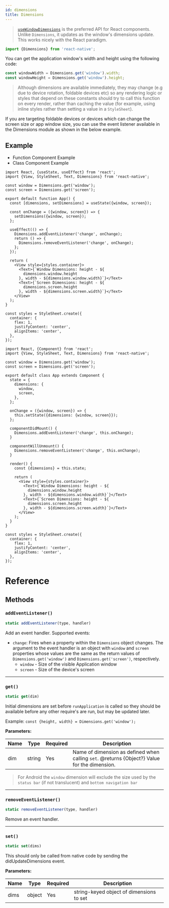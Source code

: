 ```yaml
---
id: dimensions
title: Dimensions
---
```


> [`useWindowDimensions`](usewindowdimensions) is the preferred API for React components. Unlike `Dimensions`, it updates as the window's dimensions update. This works nicely with the React paradigm.

```jsx
import {Dimensions} from 'react-native';
```

You can get the application window's width and height using the following code:

```jsx
const windowWidth = Dimensions.get('window').width;
const windowHeight = Dimensions.get('window').height;
```

> Although dimensions are available immediately, they may change (e.g due to device rotation, foldable devices etc) so any rendering logic or styles that depend on these constants should try to call this function on every render, rather than caching the value (for example, using inline styles rather than setting a value in a `StyleSheet`).

If you are targeting foldable devices or devices which can change the screen size or app window size, you can use the event listener available in the Dimensions module as shown in the below example.

## Example

<div class="toggler">
  <ul role="tablist" class="toggle-syntax">
    <li id="functional" class="button-functional" aria-selected="false" role="tab" tabindex="0" aria-controls="functionaltab" onclick="displayTabs('syntax', 'functional')">
      Function Component Example
    </li>
    <li id="classical" class="button-classical" aria-selected="false" role="tab" tabindex="0" aria-controls="classicaltab" onclick="displayTabs('syntax', 'classical')">
      Class Component Example
    </li>
  </ul>
</div>

<block class="functional syntax" />

```SnackPlayer name=Dimensions
import React, {useState, useEffect} from 'react';
import {View, StyleSheet, Text, Dimensions} from 'react-native';

const window = Dimensions.get('window');
const screen = Dimensions.get('screen');

export default function App() {
  const [dimensions, setDimensions] = useState({window, screen});

  const onChange = ({window, screen}) => {
    setDimensions({window, screen});
  };

  useEffect(() => {
    Dimensions.addEventListener('change', onChange);
    return () => {
      Dimensions.removeEventListener('change', onChange);
    };
  });

  return (
    <View style={styles.container}>
      <Text>{`Window Dimensions: height - ${
        dimensions.window.height
      }, width - ${dimensions.window.width}`}</Text>
      <Text>{`Screen Dimensions: height - ${
        dimensions.screen.height
      }, width - ${dimensions.screen.width}`}</Text>
    </View>
  );
}

const styles = StyleSheet.create({
  container: {
    flex: 1,
    justifyContent: 'center',
    alignItems: 'center',
  },
});
```

<block class="classical syntax" />

```SnackPlayer name=Dimensions
import React, {Component} from 'react';
import {View, StyleSheet, Text, Dimensions} from 'react-native';

const window = Dimensions.get('window');
const screen = Dimensions.get('screen');

export default class App extends Component {
  state = {
    dimensions: {
      window,
      screen,
    },
  };

  onChange = ({window, screen}) => {
    this.setState({dimensions: {window, screen}});
  };

  componentDidMount() {
    Dimensions.addEventListener('change', this.onChange);
  }

  componentWillUnmount() {
    Dimensions.removeEventListener('change', this.onChange);
  }

  render() {
    const {dimensions} = this.state;

    return (
      <View style={styles.container}>
        <Text>{`Window Dimensions: height - ${
          dimensions.window.height
        }, width - ${dimensions.window.width}`}</Text>
        <Text>{`Screen Dimensions: height - ${
          dimensions.screen.height
        }, width - ${dimensions.screen.width}`}</Text>
      </View>
    );
  }
}

const styles = StyleSheet.create({
  container: {
    flex: 1,
    justifyContent: 'center',
    alignItems: 'center',
  },
});
```

<block class="endBlock syntax" />

# Reference

## Methods

### `addEventListener()`

```jsx
static addEventListener(type, handler)
```

Add an event handler. Supported events:

- `change`: Fires when a property within the `Dimensions` object changes. The argument to the event handler is an object with `window` and `screen` properties whose values are the same as the return values of `Dimensions.get('window')` and `Dimensions.get('screen')`, respectively.
  - `window` - Size of the visible Application window
  - `screen` - Size of the device's screen

---

### `get()`

```jsx
static get(dim)
```

Initial dimensions are set before `runApplication` is called so they should be available before any other require's are run, but may be updated later.

Example: `const {height, width} = Dimensions.get('window');`

**Parameters:**

| Name | Type   | Required | Description                                                                                  |
| ---- | ------ | -------- | -------------------------------------------------------------------------------------------- |
| dim  | string | Yes      | Name of dimension as defined when calling `set`. @returns {Object?} Value for the dimension. |

> For Android the `window` dimension will exclude the size used by the `status bar` (if not translucent) and `bottom navigation bar`

---

### `removeEventListener()`

```jsx
static removeEventListener(type, handler)
```

Remove an event handler.

---

### `set()`

```jsx
static set(dims)
```

This should only be called from native code by sending the didUpdateDimensions event.

**Parameters:**

| Name | Type   | Required | Description                              |
| ---- | ------ | -------- | ---------------------------------------- |
| dims | object | Yes      | string-keyed object of dimensions to set |
